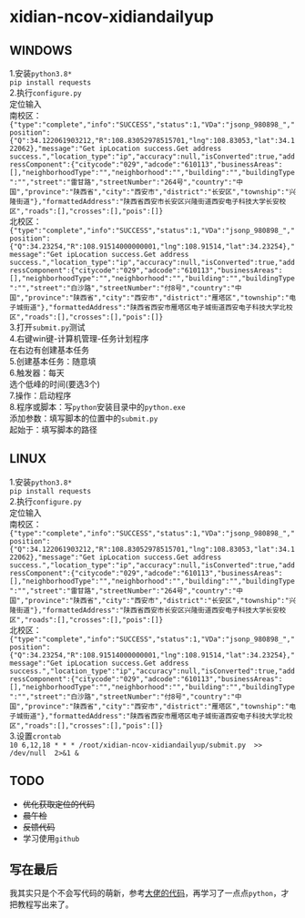 # xidian-ncov-xidiandailyup  
## WINDOWS  
1.安装`python3.8*`  
`pip install requests`   
2.执行`configure.py`  
定位输入  
南校区：  
`{"type":"complete","info":"SUCCESS","status":1,"VDa":"jsonp_980898_","position":{"Q":34.122061903212,"R":108.83052978515701,"lng":108.83053,"lat":34.122062},"message":"Get ipLocation success.Get address success.","location_type":"ip","accuracy":null,"isConverted":true,"addressComponent":{"citycode":"029","adcode":"610113","businessAreas":[],"neighborhoodType":"","neighborhood":"","building":"","buildingType":"","street":"雷甘路","streetNumber":"264号","country":"中国","province":"陕西省","city":"西安市","district":"长安区","township":"兴隆街道"},"formattedAddress":"陕西省西安市长安区兴隆街道西安电子科技大学长安校区","roads":[],"crosses":[],"pois":[]}`  
北校区：  
`{"type":"complete","info":"SUCCESS","status":1,"VDa":"jsonp_980898_","position":{"Q":34.23254,"R":108.91514000000001,"lng":108.91514,"lat":34.23254},"message":"Get ipLocation success.Get address success.","location_type":"ip","accuracy":null,"isConverted":true,"addressComponent":{"citycode":"029","adcode":"610113","businessAreas":[],"neighborhoodType":"","neighborhood":"","building":"","buildingType":"","street":"白沙路","streetNumber":"付8号","country":"中国","province":"陕西省","city":"西安市","district":"雁塔区","township":"电子城街道"},"formattedAddress":"陕西省西安市雁塔区电子城街道西安电子科技大学北校区","roads":[],"crosses":[],"pois":[]}`  
3.打开`submit.py`测试  
4.右键win键-计算机管理-任务计划程序  
在右边有创建基本任务  
5.创建基本任务：随意填  
6.触发器：每天  
选个低峰的时间(要选3个)  
7.操作：启动程序  
8.程序或脚本：写`python`安装目录中的`python.exe`  
添加参数：填写脚本的位置中的`submit.py`  
起始于：填写脚本的路径  

## LINUX   
1.安装`python3.8*`  
`pip install requests`  
2.执行`configure.py`  
定位输入  
南校区：  
`{"type":"complete","info":"SUCCESS","status":1,"VDa":"jsonp_980898_","position":{"Q":34.122061903212,"R":108.83052978515701,"lng":108.83053,"lat":34.122062},"message":"Get ipLocation success.Get address success.","location_type":"ip","accuracy":null,"isConverted":true,"addressComponent":{"citycode":"029","adcode":"610113","businessAreas":[],"neighborhoodType":"","neighborhood":"","building":"","buildingType":"","street":"雷甘路","streetNumber":"264号","country":"中国","province":"陕西省","city":"西安市","district":"长安区","township":"兴隆街道"},"formattedAddress":"陕西省西安市长安区兴隆街道西安电子科技大学长安校区","roads":[],"crosses":[],"pois":[]}`  
北校区：  
`{"type":"complete","info":"SUCCESS","status":1,"VDa":"jsonp_980898_","position":{"Q":34.23254,"R":108.91514000000001,"lng":108.91514,"lat":34.23254},"message":"Get ipLocation success.Get address success.","location_type":"ip","accuracy":null,"isConverted":true,"addressComponent":{"citycode":"029","adcode":"610113","businessAreas":[],"neighborhoodType":"","neighborhood":"","building":"","buildingType":"","street":"白沙路","streetNumber":"付8号","country":"中国","province":"陕西省","city":"西安市","district":"雁塔区","township":"电子城街道"},"formattedAddress":"陕西省西安市雁塔区电子城街道西安电子科技大学北校区","roads":[],"crosses":[],"pois":[]}`  
3.设置`crontab`  
`10 6,12,18 * * * /root/xidian-ncov-xidiandailyup/submit.py  >> /dev/null  2>&1 &`

## TODO
* ~~优化获取定位的代码~~  
* ~~晨午检~~
* ~~反馈代码~~
* 学习使用`github`
## 写在最后
我其实只是个不会写代码的萌新，参考[大佬的代码](https://github.com/Apache553/xidian-ncov-report)，再学习了一点点`python`，才把教程写出来了。
